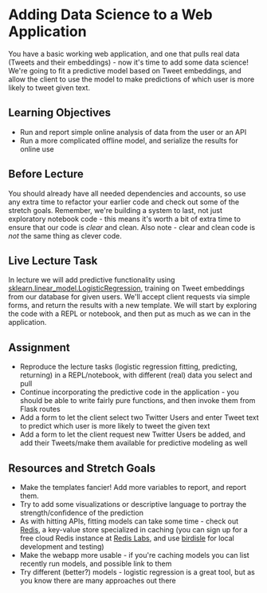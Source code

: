 # Adding Data Science to a Web Application

You have a basic working web application, and one that pulls real data (Tweets
and their embeddings) - now it's time to add some data science! We're going to
fit a predictive model based on Tweet embeddings, and allow the client to use
the model to make predictions of which user is more likely to tweet given text.

## Learning Objectives

- Run and report simple online analysis of data from the user or an API
- Run a more complicated offline model, and serialize the results for online use

## Before Lecture

You should already have all needed dependencies and accounts, so use any extra
time to refactor your earlier code and check out some of the stretch goals.
Remember, we're building a system to last, not just exploratory notebook code -
this means it's worth a bit of extra time to ensure that our code is *clear* and
clean. Also note - clear and clean code is *not* the same thing as clever code.

## Live Lecture Task

In lecture we will add predictive functionality using
[sklearn.linear_model.LogisticRegression](https://scikit-learn.org/stable/modules/generated/sklearn.linear_model.LogisticRegression.html),
training on Tweet embeddings from our database for given users. We'll accept
client requests via simple forms, and return the results with a new template. We
will start by exploring the code with a REPL or notebook, and then put as much
as we can in the application.

## Assignment

- Reproduce the lecture tasks (logistic regression fitting, predicting,
  returning) in a REPL/notebook, with different (real) data you select and pull
- Continue incorporating the predictive code in the application - you should be
  able to write fairly pure functions, and then invoke them from Flask routes
- Add a form to let the client select two Twitter Users and enter Tweet text to
  predict which user is more likely to tweet the given text
- Add a form to let the client request new Twitter Users be added, and add their
  Tweets/make them available for predictive modeling as well

## Resources and Stretch Goals

- Make the templates fancier! Add more variables to report, and report them.
- Try to add some visualizations or descriptive language to portray the
  strength/confidence of the prediction
- As with hitting APIs, fitting models can take some time - check out
  [Redis](https://github.com/andymccurdy/redis-py), a key-value store
  specialized in caching (you can sign up for a free cloud Redis instance at
  [Redis Labs](https://redislabs.com), and use
  [birdisle](https://birdisle.readthedocs.io/en/latest/) for local development
  and testing)
- Make the webapp more usable - if you're caching models you can list recently
  run models, and possible link to them
- Try different (better?) models - logistic regression is a great tool, but as
  you know there are many approaches out there
